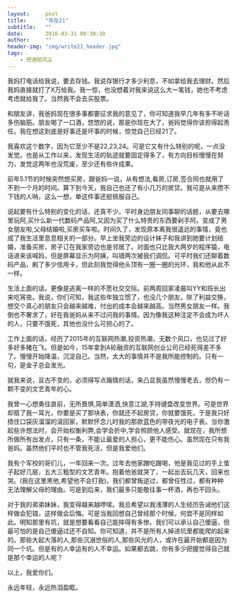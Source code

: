 ```yaml
---
layout:     post
title:      "写在21"
subtitle:   ""
date:       2016-03-31 00:30:30
author:     ""
header-img: "img/write21_header.jpg"
tags:
    - 把酒慰风尘
---
```


我妈打电话给我说，要去存钱。我说存银行才多少利息，不如拿给我去理财。然后我妈直接就打了X万给我。我一惊，也没想着对我来说这么大一笔钱，她也不考虑考虑就给我了。当然我不会去买股票。

和朋友讲，我爸妈现在很多事都要征求我的意见了，你可知道我早几年有多不听话多伤脑筋。朋友喝了一口酒，悠悠的说，那是你现在大了，爸妈觉得你该担得起责任。我在想这到底是好事还是坏事的时候，惊觉自己已经21了。

我喜欢这个数字，因为它至少不是22,23,24。可是它又有什么特别的呢，一点没发觉。也是从工作以来，发现生活的轨迹就要固定得多了，有方向目标慢慢在努力，发觉这两年也没荒废，至少还有些许成果。
	
前年5.1节的时候突然想买房，跟爸妈一说，从有想法,看房,订房,签合同也就用了不到一个月的时间。算下到今天，我自己也还了有小几万的房贷。我可是从来攒不下钱的人呐，这么一想，单这件事还挺佩服自己。

说起要有什么特别的变化的话，还真不少。平时身边朋友同事聊的话题，从要去哪里玩阿,买什么新一代数码产品阿,又因为买了什么特贵的东西要剁手阿。变成了男女朋友啦,父母结婚啦,买房买车啦。时间久了，发现原本离我很遥远的事情，竟也成了我生活里息息相关的一部分。早上坐我旁边的设计妹子和我讲到她要计划结婚，准备买房，房子订在我家旁边也是邻居了。对面也只比我大两岁的程序猿，电话进来该喊妈，但是屏幕显示为阿姨，叫错两次被我们调侃。可平时我们还聊着数码产品，刷了多少信用卡，但此刻我觉得他头顶有一圈一圈的光环，我和他从此不一样。

生活上面的话，更像是逃离一样的不愿社交交际。前两周回家凌晨叫YY和班长出来吃宵夜。我说，你们可知，我这些年独立惯了，也没几个朋友。除了利益交换，想交个真心的朋友只会越来越难，付出的成本会越来越高。当然男女朋友一样。我倒也不奢求了，好在我爸妈从来不过问我的事情。因为像我这种注定不会成为坏人的人，只要不饿死，其他也没什么可担心的了。

工作上面的话，经历了2015年的互联网热潮,投资热潮，无数个风口，也见过了好多好多猪在飞。但是如今，15年拿到A轮融资的互联网创业公司已经死得差不多了。慢慢开始降温，沉淀自己。当然，太大的事情并不是我所能控制的。只有一句，是金子总会发光。

就我来说，亘古不变的，必须得写点煽情的话，来凸显我虽然慢慢老去，但仍有一颗不变的文艺青年的心。

我曾一心想勇往直前，无所畏惧,简单潇洒,快意江湖,手持键盘改变世界。可是世界却扇了我一耳光，你要是买了那块表，你就还不起房贷，你就要饿死，于是我只好捂住口袋灰溜溜的滚回家，默默怀念儿时我的那款蓝色的带夜光的电子表。当你激起些许想法时，会开始权衡利弊,会学会折中,学会照顾他人感受。就现在，我所想所做所有出发点，只有一条，不能让最爱的人担心，更不能伤心。虽然现在只有我爸妈。虽然他们平时也不管我死活，但是我爱他们。

我有个军校的哥们儿，一年回来一次。过年去他家蹭吃蹭喝，他是我见过的手上茧子起好几层，五大三粗型的文艺青年。抱着他爸就哭了，一起出去玩几天，回来也哭。(我在这里黑他,希望他不会打我)。我们都曾叛逆过，都曾任性过，都有种种无法理解父母的理由。可是到后来，我们最多只能敬往事一杯酒，再也不回头。

对于我的弟弟妹妹，我变得越来越啰嗦。我总希望以我浅薄的人生经历告诫他们这样做会犯错，这样做会后悔。可是当我回想自己曾经那个时候，何尝不是同样如此。明知那里有坑，就是想要看看自己能摔得有多惨。我们可以承认自己傻逼，但最可怕的是自己傻逼过还不自知。你可知道，并不是所有人掉进坑里都能爬的起来的。那些大起大落的人,那些沉溺世俗的人,那些风光的人，或许在最开始都是因为同一个坑。但是有的人幸运有的人不幸运。如果都去跳，你有多少把握觉得自己就是那个幸运的人呢？

以上，我爱你们。

永远年轻，永远热泪盈眶。